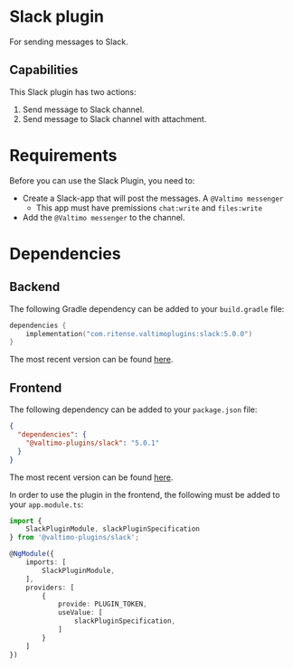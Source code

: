 # Slack plugin

For sending messages to Slack.

## Capabilities

This Slack plugin has two actions:

1. Send message to Slack channel.
2. Send message to Slack channel with attachment.

# Requirements

Before you can use the Slack Plugin, you need to:

- Create a Slack-app that will post the messages. A `@Valtimo messenger`
    - This app must have premissions `chat:write` and `files:write`
- Add the `@Valtimo messenger` to the channel.

# Dependencies

## Backend

The following Gradle dependency can be added to your `build.gradle` file:

```kotlin
dependencies {
    implementation("com.ritense.valtimoplugins:slack:5.0.0")
}
```

The most recent version can be found [here](https://mvnrepository.com/artifact/com.ritense.valtimoplugins/slack).

## Frontend

The following dependency can be added to your `package.json` file:

```json
{
  "dependencies": {
    "@valtimo-plugins/slack": "5.0.1"
  }
}
```

The most recent version can be found [here](https://www.npmjs.com/package/@valtimo-plugins/slack?activeTab=versions).

In order to use the plugin in the frontend, the following must be added to your `app.module.ts`:

```typescript
import {
    SlackPluginModule, slackPluginSpecification
} from '@valtimo-plugins/slack';

@NgModule({
    imports: [
        SlackPluginModule,
    ],
    providers: [
        {
            provide: PLUGIN_TOKEN,
            useValue: [
                slackPluginSpecification,
            ]
        }
    ]
})
```

